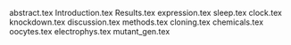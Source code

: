 abstract.tex
Introduction.tex
Results.tex
expression.tex
sleep.tex
clock.tex
knockdown.tex
discussion.tex
methods.tex
cloning.tex
chemicals.tex
oocytes.tex
electrophys.tex
mutant_gen.tex
    